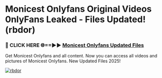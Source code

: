 # Monicest Onlyfans Original Videos 0nlyFans Leaked - Files Updated! (rbdor)

<h3>🔴 CLICK HERE 🌐==►► <a href="https://tinyurl.com/ehrbuxhb" rel="nofollow">Monicest Onlyfans Updated Files</a></h3>

Get Monicest Onlyfans and all content. Now you can access all videos and pictures of Monicest Onlyfans. New Updated Files 2025!

[![rbdor](https://i.imgur.com/lVYEuWS.gif)](https://tinyurl.com/ehrbuxhb)

